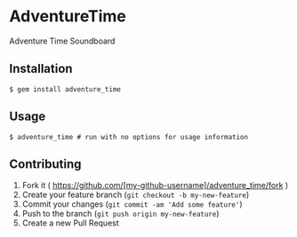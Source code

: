 # AdventureTime

Adventure Time Soundboard

## Installation

    $ gem install adventure_time

## Usage

    $ adventure_time # run with no options for usage information

## Contributing

1. Fork it ( https://github.com/[my-github-username]/adventure_time/fork )
2. Create your feature branch (`git checkout -b my-new-feature`)
3. Commit your changes (`git commit -am 'Add some feature'`)
4. Push to the branch (`git push origin my-new-feature`)
5. Create a new Pull Request
